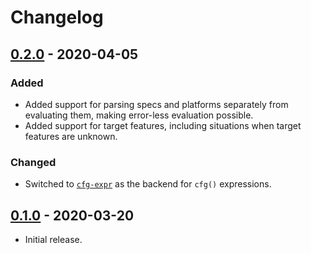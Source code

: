 # Changelog

## [0.2.0] - 2020-04-05
### Added
- Added support for parsing specs and platforms separately from evaluating them, making error-less evaluation possible.
- Added support for target features, including situations when target features are unknown.

### Changed
- Switched to [`cfg-expr`](https://github.com/EmbarkStudios/cfg-expr) as the backend for `cfg()` expressions.

## [0.1.0] - 2020-03-20
- Initial release.

[0.2.0]: https://github.com/calibra/cargo-guppy/releases/tag/target-spec-0.2.0
[0.1.0]: https://github.com/calibra/cargo-guppy/releases/tag/target-spec-0.1.0
